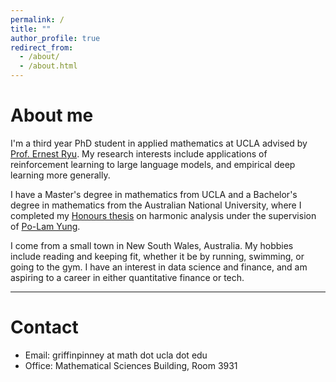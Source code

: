 ```yaml
---
permalink: /
title: ""
author_profile: true
redirect_from: 
  - /about/
  - /about.html
---
```


About me
======

I'm a third year PhD student in applied mathematics at UCLA advised by <a href="https://ernestryu.com/" target="_blank" rel="noopener noreferrer">Prof. Ernest Ryu</a>. My research interests include applications of reinforcement learning to large language models, and empirical deep learning more generally.

I have a Master's degree in mathematics from UCLA and a Bachelor's degree in mathematics from the Australian National University,  where I completed my <a href="/files/honours_thesis.pdf" target="_blank" rel="noopener noreferrer">Honours thesis</a> on harmonic analysis under the supervision of <a href="https://maths-people.anu.edu.au/~plyung/" target="_blank" rel="noopener noreferrer">Po-Lam Yung</a>.

I come from a small town in New South Wales, Australia. My hobbies include reading and keeping fit, whether it be by running, swimming, or going to the gym. I have an interest in data science and finance, and am aspiring to a career in either quantitative finance or tech.

---

Contact
======
- Email: griffinpinney at math dot ucla dot edu
- Office: Mathematical Sciences Building, Room 3931
